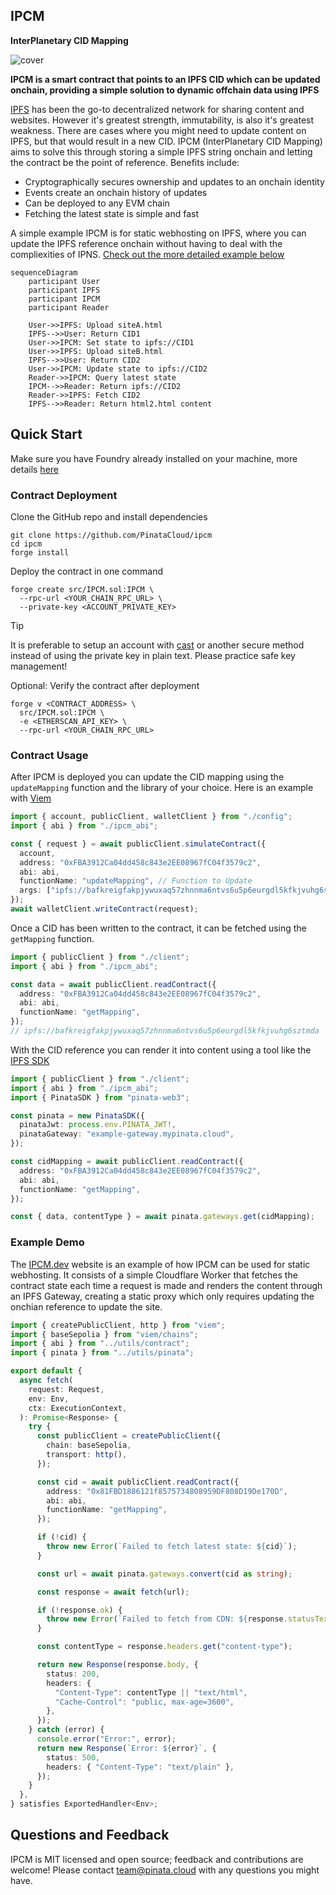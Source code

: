 ## IPCM

**InterPlanetary CID Mapping**

![cover](https://dweb.mypinata.cloud/ipfs/bafkreigsap637s5qtmp2cqomi3tkjlz62pet35x3cfbjqzh7mmbioiooei)

**IPCM is a smart contract that points to an IPFS CID which can be updated onchain, providing a simple solution to dynamic offchain data using IPFS**

[IPFS](https://ipfs.io) has been the go-to decentralized network for sharing content and websites. However it's greatest strength, immutability, is also it's greatest weakness. There are cases where you might need to update content on IPFS, but that would result in a new CID. IPCM (InterPlanetary CID Mapping) aims to solve this through storing a simple IPFS string onchain and letting the contract be the point of reference. Benefits include:

- Cryptographically secures ownership and updates to an onchain identity
- Events create an onchain history of updates
- Can be deployed to any EVM chain
- Fetching the latest state is simple and fast

A simple example IPCM is for static webhosting on IPFS, where you can update the IPFS reference onchain without having to deal with the compliexities of IPNS. [Check out the more detailed example below](#example-demo)

```mermaid
sequenceDiagram
    participant User
    participant IPFS
    participant IPCM
    participant Reader

    User->>IPFS: Upload siteA.html
    IPFS-->>User: Return CID1
    User->>IPCM: Set state to ipfs://CID1
    User->>IPFS: Upload siteB.html
    IPFS-->>User: Return CID2
    User->>IPCM: Update state to ipfs://CID2
    Reader->>IPCM: Query latest state
    IPCM-->>Reader: Return ipfs://CID2
    Reader->>IPFS: Fetch CID2
    IPFS-->>Reader: Return html2.html content
```

## Quick Start

Make sure you have Foundry already installed on your machine, more details [here](https://book.getfoundry.sh/getting-started/installation)

### Contract Deployment

Clone the GitHub repo and install dependencies

```
git clone https://github.com/PinataCloud/ipcm
cd ipcm
forge install
```

Deploy the contract in one command

```
forge create src/IPCM.sol:IPCM \
  --rpc-url <YOUR_CHAIN_RPC_URL> \
  --private-key <ACCOUNT_PRIVATE_KEY>
```

> [!TIP]
> It is preferable to setup an account with [cast](https://book.getfoundry.sh/tutorials/best-practices?highlight=wallet#private-key-management) or another secure method instead of using the private key in plain text. Please practice safe key management!

Optional: Verify the contract after deployment

```
forge v <CONTRACT_ADDRESS> \
  src/IPCM.sol:IPCM \
  -e <ETHERSCAN_API_KEY> \
  --rpc-url <YOUR_CHAIN_RPC_URL>
```

### Contract Usage

After IPCM is deployed you can update the CID mapping using the `updateMapping` function and the library of your choice. Here is an example with [Viem](https://viem.sh/docs/contract/writeContract#writecontract)

```typescript
import { account, publicClient, walletClient } from "./config";
import { abi } from "./ipcm_abi";

const { request } = await publicClient.simulateContract({
  account,
  address: "0xFBA3912Ca04dd458c843e2EE08967fC04f3579c2",
  abi: abi,
  functionName: "updateMapping", // Function to Update
  args: ["ipfs://bafkreigfakpjywuxaq57zhnnma6ntvs6u5p6eurgdl5kfkjvuhg6sztmda"], // IPFS CID args
});
await walletClient.writeContract(request);
```

Once a CID has been written to the contract, it can be fetched using the `getMapping` function.

```typescript
import { publicClient } from "./client";
import { abi } from "./ipcm_abi";

const data = await publicClient.readContract({
  address: "0xFBA3912Ca04dd458c843e2EE08967fC04f3579c2",
  abi: abi,
  functionName: "getMapping",
});
// ipfs://bafkreigfakpjywuxaq57zhnnma6ntvs6u5p6eurgdl5kfkjvuhg6sztmda
```

With the CID reference you can render it into content using a tool like the [IPFS SDK](https://docs.pinata.cloud/web3/sdk)

```typescript
import { publicClient } from "./client";
import { abi } from "./ipcm_abi";
import { PinataSDK } from "pinata-web3";

const pinata = new PinataSDK({
  pinataJwt: process.env.PINATA_JWT!,
  pinataGateway: "example-gateway.mypinata.cloud",
});

const cidMapping = await publicClient.readContract({
  address: "0xFBA3912Ca04dd458c843e2EE08967fC04f3579c2",
  abi: abi,
  functionName: "getMapping",
});

const { data, contentType } = await pinata.gateways.get(cidMapping);
```

### Example Demo

The [IPCM.dev](https://ipfs.dev) website is an example of how IPCM can be used for static webhosting. It consists of a simple Cloudflare Worker that fetches the contract state each time a request is made and renders the content through an IPFS Gateway, creating a static proxy which only requires updating the onchian reference to update the site.

```typescript
import { createPublicClient, http } from "viem";
import { baseSepolia } from "viem/chains";
import { abi } from "../utils/contract";
import { pinata } from "../utils/pinata";

export default {
  async fetch(
    request: Request,
    env: Env,
    ctx: ExecutionContext,
  ): Promise<Response> {
    try {
      const publicClient = createPublicClient({
        chain: baseSepolia,
        transport: http(),
      });

      const cid = await publicClient.readContract({
        address: "0x81FBD1886121f8575734808959DF808D19De170D",
        abi: abi,
        functionName: "getMapping",
      });

      if (!cid) {
        throw new Error(`Failed to fetch latest state: ${cid}`);
      }

      const url = await pinata.gateways.convert(cid as string);

      const response = await fetch(url);

      if (!response.ok) {
        throw new Error(`Failed to fetch from CDN: ${response.statusText}`);
      }

      const contentType = response.headers.get("content-type");

      return new Response(response.body, {
        status: 200,
        headers: {
          "Content-Type": contentType || "text/html",
          "Cache-Control": "public, max-age=3600",
        },
      });
    } catch (error) {
      console.error("Error:", error);
      return new Response(`Error: ${error}`, {
        status: 500,
        headers: { "Content-Type": "text/plain" },
      });
    }
  },
} satisfies ExportedHandler<Env>;
```

## Questions and Feedback

IPCM is MIT licensed and open source; feedback and contributions are welcome! Please contact [team@pinata.cloud](mailto:team@pinata.cloud) with any questions you might have.
